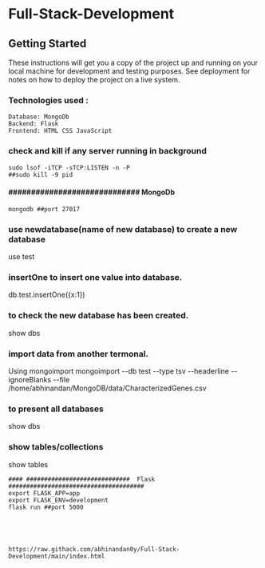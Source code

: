 # Full-Stack-Development
## Getting Started
These instructions will get you a copy of the project up and running on your local machine for development and testing purposes. See deployment for notes on how to deploy the project on a live system.

### Technologies used : 
```
Database: MongoDb
Backend: Flask
Frontend: HTML CSS JavaScript
```
### check and kill if any server running in background
```
sudo lsof -iTCP -sTCP:LISTEN -n -P
##sudo kill -9 pid
```
#### #############################  MongoDb  ####################################
```
mongodb ##port 27017
```
### use newdatabase(name of new database) to create a new database

use test

### insertOne to insert one value into database.

db.test.insertOne({x:1})
### to check the new database has been created.
show dbs 
### import data from another termonal.
Using mongoimport 
mongoimport --db test --type tsv --headerline --ignoreBlanks --file /home/abhinandan/MongoDB/data/CharacterizedGenes.csv
### to present all databases
show dbs 
### show tables/collections
show tables
```
#### #############################  Flask  ######################################
export FLASK_APP=app
export FLASK_ENV=development
flask run ##port 5000





https://raw.githack.com/abhinandan0y/Full-Stack-Development/main/index.html
